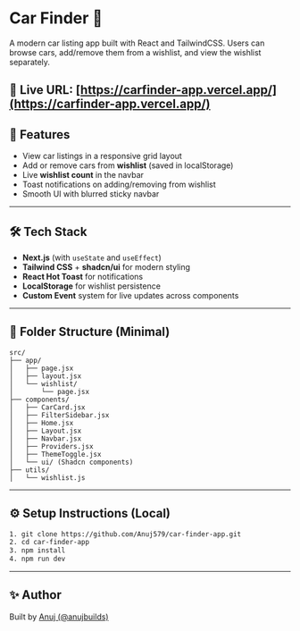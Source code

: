 # Car Finder 🚗

A modern car listing app built with React and TailwindCSS. Users can browse cars, add/remove them from a wishlist, and view the wishlist separately.

🔗 **Live URL**: [https://carfinder-app.vercel.app/](https://carfinder-app.vercel.app/)
---

## 🚀 Features

- View car listings in a responsive grid layout
- Add or remove cars from **wishlist** (saved in localStorage)
- Live **wishlist count** in the navbar
- Toast notifications on adding/removing from wishlist
- Smooth UI with blurred sticky navbar

---

## 🛠️ Tech Stack

- **Next.js** (with `useState` and `useEffect`)
- **Tailwind CSS** + **shadcn/ui** for modern styling
- **React Hot Toast** for notifications
- **LocalStorage** for wishlist persistence
- **Custom Event** system for live updates across components

---

## 📂 Folder Structure (Minimal)
```
src/
├── app/
│   ├── page.jsx
│   ├── layout.jsx
│   └── wishlist/
│       └── page.jsx
├── components/
│   ├── CarCard.jsx
│   ├── FilterSidebar.jsx
│   ├── Home.jsx
│   ├── Layout.jsx
│   ├── Navbar.jsx
│   ├── Providers.jsx
│   ├── ThemeToggle.jsx
│   └── ui/ (Shadcn components)
├── utils/
│   └── wishlist.js
```

---

## ⚙️ Setup Instructions (Local)

```bash
1. git clone https://github.com/Anuj579/car-finder-app.git
2. cd car-finder-app
3. npm install
4. npm run dev
```

---

## ✨ Author

Built by [Anuj (@anujbuilds)](https://instagram.com/anujbuilds)